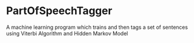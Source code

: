 # PartOfSpeechTagger

A machine learning program which trains and then tags a set of sentences using Viterbi Algorithm and Hidden Markov Model
